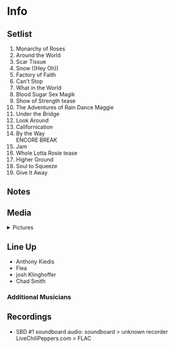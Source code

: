 # Info

## Setlist

1. Monarchy of Roses
2. Around the World
3. Scar Tissue
4. Snow ((Hey Oh))
5. Factory of Faith
6. Can't Stop
7. What in the World
8. Blood Sugar Sex Magik
9. Show of Strength tease
10. The Adventures of Rain Dance Maggie
11. Under the Bridge
12. Look Around
13. Californication
14. By the Way
<br> ENCORE BREAK
15. Jam 
16. Whole Lotta Rosie tease
17. Higher Ground
18. Soul to Squeeze
19. Give It Away

## Notes

## Media 

<details>
  <summary>Pictures</summary>
  <!--<img alt="Setlist" title="Setlist" src="_.jpg" height="200" />-->
</details>

## Line Up

* Anthony Kiedis
* Flea
* josh Klinghoffer
* Chad Smith

### Additional Musicians

## Recordings

* SBD #1 soundboard audio: soundboard > unknown recorder LiveChiliPeppers.com > FLAC
